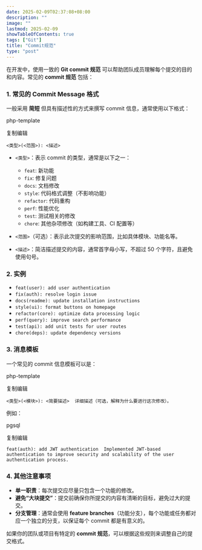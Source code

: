 ```yaml
---
date: 2025-02-09T02:37:08+08:00
description: ""
image: ""
lastmod: 2025-02-09
showTableOfContents: true
tags: ["Git"]
title: "Commit规范"
type: "post"
---
```

在开发中，使用一致的 **Git commit 规范** 可以帮助团队成员理解每个提交的目的和内容。常见的 **commit 规范** 包括：

### 1. **常见的 Commit Message 格式**

一般采用 **简短** 但具有描述性的方式来撰写 commit 信息，通常使用以下格式：

php-template

复制编辑

`<类型>(<范围>): <描述>`

- `<类型>`：表示 commit 的类型，通常是以下之一：
    
    - `feat`: 新功能
    - `fix`: 修复问题
    - `docs`: 文档修改
    - `style`: 代码格式调整（不影响功能）
    - `refactor`: 代码重构
    - `perf`: 性能优化
    - `test`: 测试相关的修改
    - `chore`: 其他杂项修改（如构建工具、CI 配置等）
- `<范围>`（可选）：表示此次提交的影响范围，比如具体模块、功能名等。
    
- `<描述>`：简洁描述提交的内容，通常首字母小写，不超过 50 个字符，且避免使用句号。
    

### 2. **实例**

- `feat(user): add user authentication`
- `fix(auth): resolve login issue`
- `docs(readme): update installation instructions`
- `style(ui): format buttons on homepage`
- `refactor(core): optimize data processing logic`
- `perf(query): improve search performance`
- `test(api): add unit tests for user routes`
- `chore(deps): update dependency versions`

### 3. **消息模板**

一个常见的 commit 信息模板可以是：

php-template

复制编辑

`<类型>(<模块>): <简要描述>  详细描述（可选，解释为什么要进行这次修改）。`

例如：

pgsql

复制编辑

`feat(auth): add JWT authentication  Implemented JWT-based authentication to improve security and scalability of the user authentication process.`

### 4. **其他注意事项**

- **单一职责**：每次提交应尽量只包含一个功能的修改。
- **避免“大块提交”**：提交前确保你所提交的内容有清晰的目标，避免过大的提交。
- **分支管理**：通常会使用 **feature branches**（功能分支），每个功能或任务都对应一个独立的分支，以保证每个 commit 都是有意义的。

如果你的团队或项目有特定的 **commit 规范**，可以根据这些规则来调整自己的提交格式。